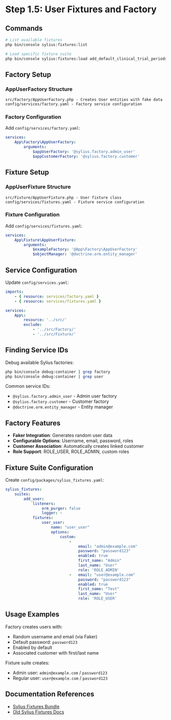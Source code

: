 # Step 1.5: User Fixtures and Factory

## Commands

```bash
# List available fixtures
php bin/console sylius:fixtures:list

# Load specific fixture suite
php bin/console sylius:fixtures:load add_default_clinical_trial_periods
```

## Factory Setup

### AppUserFactory Structure
```
src/Factory/AppUserFactory.php - Creates User entities with fake data
config/services/factory.yaml - Factory service configuration  
```

### Factory Configuration

Add `config/services/factory.yaml`:
```yaml
services:
    App\Factory\AppUserFactory:
        arguments:
            $appUserFactory: '@sylius.factory.admin_user'
            $appCustomerFactory: '@sylius.factory.customer'
```

## Fixture Setup

### AppUserFixture Structure  
```
src/Fixture/AppUserFixture.php - User fixture class
config/services/fixtures.yaml - Fixture service configuration
```

### Fixture Configuration

Add `config/services/fixtures.yaml`:
```yaml
services:
    App\Fixture\AppUserFixture:
        arguments:
            $exampleFactory: '@App\Factory\AppUserFactory'
            $objectManager: '@doctrine.orm.entity_manager'
```

## Service Configuration

Update `config/services.yaml`:
```yaml
imports:
    - { resource: services/factory.yaml }
    - { resource: services/fixtures.yaml }

services:
    App\:
        resource: '../src/'
        exclude:
            - '../src/Factory/'
            - '../src/Fixture/'
```

## Finding Service IDs

Debug available Sylius factories:
```bash
php bin/console debug:container | grep factory
php bin/console debug:container | grep user
```

Common service IDs:
- `@sylius.factory.admin_user` - Admin user factory
- `@sylius.factory.customer` - Customer factory
- `@doctrine.orm.entity_manager` - Entity manager

## Factory Features

- **Faker Integration**: Generates random user data
- **Configurable Options**: Username, email, password, roles
- **Customer Association**: Automatically creates linked customer
- **Role Support**: ROLE_USER, ROLE_ADMIN, custom roles

## Fixture Suite Configuration

Create `config/packages/sylius_fixtures.yaml`:
```yaml
sylius_fixtures:
    suites:
        add_user:
            listeners:
                orm_purger: false
                logger: ~
            fixtures:
                user_user:
                    name: "user_user"
                    options:
                        custom:
                            -
                                email: "admin@example.com"
                                password: "password123"
                                enabled: true
                                first_name: "Admin"
                                last_name: "User"
                                role: 'ROLE_ADMIN'
                            -   email: "user@example.com"
                                password: "password123"
                                enabled: true
                                first_name: "Test"
                                last_name: "User"
                                role: 'ROLE_USER'
```

## Usage Examples

Factory creates users with:
- Random username and email (via Faker)
- Default password: `password123`
- Enabled by default
- Associated customer with first/last name

Fixture suite creates:
- Admin user: `admin@example.com` / `password123`
- Regular user: `user@example.com` / `password123`

## Documentation References

- [Sylius Fixtures Bundle](https://github.com/Sylius/SyliusFixturesBundle/blob/1.8/docs/installation.md)
- [Old Sylius Fixtures Docs](https://old-docs.sylius.com/en/1.14/customization/fixtures.html)
